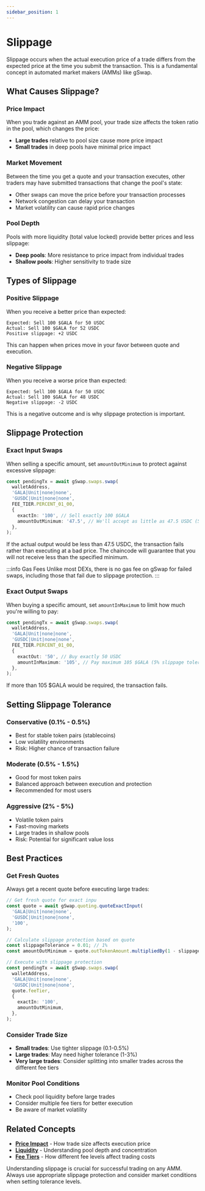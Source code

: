 ```yaml
---
sidebar_position: 1
---
```


# Slippage

Slippage occurs when the actual execution price of a trade differs from the expected price at the time you submit the transaction. This is a fundamental concept in automated market makers (AMMs) like gSwap.

## What Causes Slippage?

### Price Impact

When you trade against an AMM pool, your trade size affects the token ratio in the pool, which changes the price:

- **Large trades** relative to pool size cause more price impact
- **Small trades** in deep pools have minimal price impact

### Market Movement

Between the time you get a quote and your transaction executes, other traders may have submitted transactions that change the pool's state:

- Other swaps can move the price before your transaction processes
- Network congestion can delay your transaction
- Market volatility can cause rapid price changes

### Pool Depth

Pools with more liquidity (total value locked) provide better prices and less slippage:

- **Deep pools**: More resistance to price impact from individual trades
- **Shallow pools**: Higher sensitivity to trade size

## Types of Slippage

### Positive Slippage

When you receive a better price than expected:

```
Expected: Sell 100 $GALA for 50 USDC
Actual: Sell 100 $GALA for 52 USDC
Positive slippage: +2 USDC
```

This can happen when prices move in your favor between quote and execution.

### Negative Slippage

When you receive a worse price than expected:

```
Expected: Sell 100 $GALA for 50 USDC
Actual: Sell 100 $GALA for 48 USDC
Negative slippage: -2 USDC
```

This is a negative outcome and is why slippage protection is important.

## Slippage Protection

### Exact Input Swaps

When selling a specific amount, set `amountOutMinimum` to protect against excessive slippage:

```typescript
const pendingTx = await gSwap.swaps.swap(
  walletAddress,
  'GALA|Unit|none|none',
  'GUSDC|Unit|none|none',
  FEE_TIER.PERCENT_01_00,
  {
    exactIn: '100', // Sell exactly 100 $GALA
    amountOutMinimum: '47.5', // We'll accept as little as 47.5 USDC (5% slippage tolerance from our expected 50 USDC)
  },
);
```

If the actual output would be less than 47.5 USDC, the transaction fails rather than executing at a bad price. The chaincode will guarantee that you will not receive less than the specified minimum.

:::info Gas Fees
Unlike most DEXs, there is no gas fee on gSwap for failed swaps, including those that fail due to slippage protection.
:::

### Exact Output Swaps

When buying a specific amount, set `amountInMaximum` to limit how much you're willing to pay:

```typescript
const pendingTx = await gSwap.swaps.swap(
  walletAddress,
  'GALA|Unit|none|none',
  'GUSDC|Unit|none|none',
  FEE_TIER.PERCENT_01_00,
  {
    exactOut: '50', // Buy exactly 50 USDC
    amountInMaximum: '105', // Pay maximum 105 $GALA (5% slippage tolerance compared to our expected 100 $GALA)
  },
);
```

If more than 105 $GALA would be required, the transaction fails.

## Setting Slippage Tolerance

### Conservative (0.1% - 0.5%)

- Best for stable token pairs (stablecoins)
- Low volatility environments
- Risk: Higher chance of transaction failure

### Moderate (0.5% - 1.5%)

- Good for most token pairs
- Balanced approach between execution and protection
- Recommended for most users

### Aggressive (2% - 5%)

- Volatile token pairs
- Fast-moving markets
- Large trades in shallow pools
- Risk: Potential for significant value loss

## Best Practices

### Get Fresh Quotes

Always get a recent quote before executing large trades:

```typescript
// Get fresh quote for exact inpu
const quote = await gSwap.quoting.quoteExactInput(
  'GALA|Unit|none|none',
  'GUSDC|Unit|none|none',
  '100',
);

// Calculate slippage protection based on quote
const slippageTolerance = 0.01; // 1%
const amountOutMinimum = quote.outTokenAmount.multipliedBy(1 - slippageTolerance).toString();

// Execute with slippage protection
const pendingTx = await gSwap.swaps.swap(
  walletAddress,
  'GALA|Unit|none|none',
  'GUSDC|Unit|none|none',
  quote.feeTier,
  {
    exactIn: '100',
    amountOutMinimum,
  },
);
```

### Consider Trade Size

- **Small trades**: Use tighter slippage (0.1-0.5%)
- **Large trades**: May need higher tolerance (1-3%)
- **Very large trades**: Consider splitting into smaller trades across the different fee tiers

### Monitor Pool Conditions

- Check pool liquidity before large trades
- Consider multiple fee tiers for better execution
- Be aware of market volatility

## Related Concepts

- **[Price Impact](./price-impact.md)** - How trade size affects execution price
- **[Liquidity](./liquidity-concentration.md)** - Understanding pool depth and concentration
- **[Fee Tiers](./fees.md)** - How different fee levels affect trading costs

Understanding slippage is crucial for successful trading on any AMM. Always use appropriate slippage protection and consider market conditions when setting tolerance levels.
